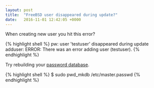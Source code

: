 ```yaml
---
layout: post
title:  "FreeBSD user disappeared during update?"
date:   2016-11-01 12:42:05 +0000
---
```


When creating new user you hit this error?

{% highlight shell %}
pw: user 'testuser' disappeared during update
adduser: ERROR: There was an error adding user (testuser).
{% endhighlight %}

Try rebuilding your [password database](https://www.freebsd.org/cgi/man.cgi?query=pwd_mkdb).

{% highlight shell %}
$ sudo pwd_mkdb /etc/master.passwd
{% endhighlight %}

